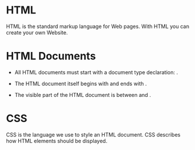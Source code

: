 # HTML

HTML is the standard markup language for Web pages. With HTML you can create your own Website.

# HTML Documents
- All HTML documents must start with a document type declaration: <!DOCTYPE html>.

- The HTML document itself begins with <html> and ends with </html>.

- The visible part of the HTML document is between <body> and </body>.

# CSS

CSS is the language we use to style an HTML document. CSS describes how HTML elements should be displayed.
